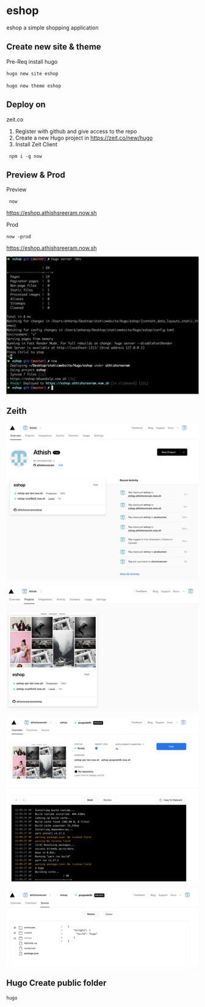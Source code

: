 # eshop

eshop a simple shopping application

## Create new site & theme

Pre-Req install hugo

```
hugo new site eshop

hugo new theme eshop
```

## Deploy on 
zeit.co 

1. Register with github and give access to the repo
2. Create a new Hugo project in https://zeit.co/new/hugo
3. Install Zeit Client
```
 npm i -g now

```

## Preview & Prod

Preview
```
 now
```

https://eshop.athishsreeram.now.sh

Prod

```
now -prod
```

https://eshop.athishsreeram.now.sh

![alt text](https://github.com/athishsreeram/eshop/blob/master/img/deployment.png)

## Zeith

![alt text](https://github.com/athishsreeram/eshop/blob/master/img/zeith1.png)

![alt text](https://github.com/athishsreeram/eshop/blob/master/img/zeith2.png)

![alt text](https://github.com/athishsreeram/eshop/blob/master/img/zeith3.png)

![alt text](https://github.com/athishsreeram/eshop/blob/master/img/zeith4.png)


## Hugo Create public folder

```
hugo
```